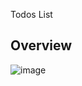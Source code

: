 Todos List
## Overview
![image](https://github.com/SACHINkgu/TodosList/assets/90194058/16946d90-2fc6-4e53-88cb-679ccfc4eae8)
